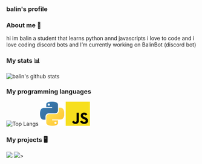 ### balin's profile

### About me 👋
hi im balin a student that learns python annd javascripts
i love to code and i love coding discord bots
and I’m currently working on BalinBot (discord bot)


### My stats 📊
![balin's github stats](https://github-readme-stats.vercel.app/api?username=balindev&show_icons=true&theme=dark)



### My programming languages

![Top Langs](https://github-readme-stats.vercel.app/api/top-langs/?username=balindev&layout=compact&theme=dark) ![python](https://raw.githubusercontent.com/balindev/balindev/main/1200px-Python-logo-notext.svg.png)
![javascript](https://raw.githubusercontent.com/balindev/balindev/main/1200px-Unofficial_JavaScript_logo_2.svg.png)




### My projects 🖥️
<a href="https://github.com/balindev/discord-js-base"><img src="https://github-readme-stats.vercel.app/api/pin/?username=balindev&repo=discord-js-base&show_owner=true&theme=dark&hide_border=true"></a>
<a href="https://github.com/balindev/discord-py-base"><img src="https://github-readme-stats.vercel.app/api/pin/?username=balindev&repo=discord-py-base&show_owner=true&theme=dark&hide_border=true"></a>>
<br>
<br>






